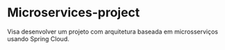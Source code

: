 # Microservices-project

Visa desenvolver um projeto com arquitetura baseada em microsserviços usando Spring Cloud.
